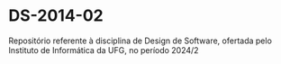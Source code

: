 # DS-2014-02
Repositório referente à disciplina de Design de Software, ofertada pelo Instituto de Informática da UFG, no período 2024/2
